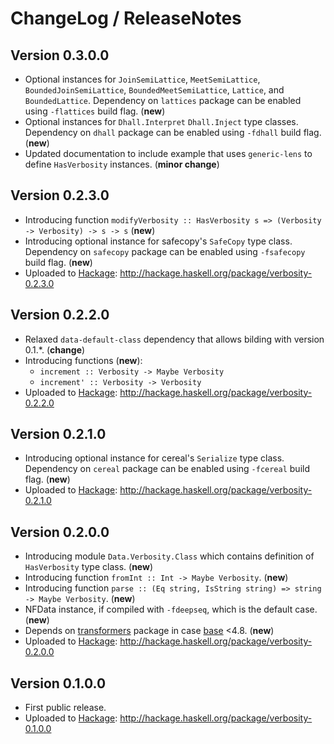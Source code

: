 # ChangeLog / ReleaseNotes


## Version 0.3.0.0

* Optional instances for `JoinSemiLattice`, `MeetSemiLattice`,
  `BoundedJoinSemiLattice`, `BoundedMeetSemiLattice`, `Lattice`, and
  `BoundedLattice`. Dependency on `lattices` package can be enabled using
  `-flattices` build flag. (**new**)
* Optional instances for `Dhall.Interpret` `Dhall.Inject` type classes.
  Dependency on `dhall` package can be enabled using `-fdhall` build flag.
  (**new**)
* Updated documentation to include example that uses `generic-lens` to define
  `HasVerbosity` instances. (**minor change**)


## Version 0.2.3.0

* Introducing function
  `modifyVerbosity :: HasVerbosity s => (Verbosity -> Verbosity) -> s -> s`
  (**new**)
* Introducing optional instance for safecopy's `SafeCopy` type class. Dependency
  on `safecopy` package can be enabled using `-fsafecopy` build flag. (**new**)
* Uploaded to [Hackage][]: <http://hackage.haskell.org/package/verbosity-0.2.3.0>


## Version 0.2.2.0

* Relaxed `data-default-class` dependency that allows bilding with version
  0.1.\*. (**change**)
* Introducing functions (**new**):
    * `increment :: Verbosity -> Maybe Verbosity`
    * `increment' :: Verbosity -> Verbosity`
* Uploaded to [Hackage][]: <http://hackage.haskell.org/package/verbosity-0.2.2.0>


## Version 0.2.1.0

* Introducing optional instance for cereal's `Serialize` type class. Dependency
  on `cereal` package can be enabled using `-fcereal` build flag. (**new**)
* Uploaded to [Hackage][]: <http://hackage.haskell.org/package/verbosity-0.2.1.0>


## Version 0.2.0.0

* Introducing module `Data.Verbosity.Class` which contains definition of
  `HasVerbosity` type class. (**new**)
* Introducing function `fromInt :: Int -> Maybe Verbosity`. (**new**)
* Introducing function
  `parse :: (Eq string, IsString string) => string -> Maybe Verbosity`. (**new**)
* NFData instance, if compiled with `-fdeepseq`, which is the default case.
  (**new**)
* Depends on [transformers][] package in case [base][] <4.8. (**new**)
* Uploaded to [Hackage][]: <http://hackage.haskell.org/package/verbosity-0.2.0.0>


## Version 0.1.0.0

* First public release.
* Uploaded to [Hackage][]: <http://hackage.haskell.org/package/verbosity-0.1.0.0>


[base]:
  http://hackage.haskell.org/package/base
  "base package on Hackage"
[Hackage]:
  http://hackage.haskell.org/
  "HackageDB (or just Hackage) is a collection of releases of Haskell packages."
[transformers]:
  http://hackage.haskell.org/package/transformers
  "transformers package on Hackage"
